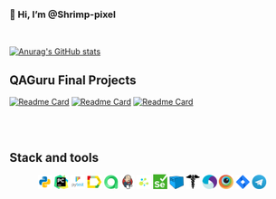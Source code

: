 ### 👋 Hi, I’m @Shrimp-pixel</br>

<br>

<!---
Shrimp-pixel/Shrimp-pixel is a ✨ special ✨ repository because its `README.md` (this file) appears on your GitHub profile.
You can click the Preview link to take a look at your changes.

- 👋 Hi, I’m @Shrimp-pixel
- 👀 I’m interested in ...
- 🌱 I’m currently learning ...
- 💞️ I’m looking to collaborate on ...
- 📫 How to reach me ...
--->

[![Anurag's GitHub stats](https://github-readme-stats.vercel.app/api?username=Shrimp-pixel)](https://github-readme-stats.vercel.app/api?username=Shrimp-pixel)

## QAGuru Final Projects

[![Readme Card](https://github-readme-stats.vercel.app/api/pin/?username=Shrimp-pixel&repo=codewars-UI)](https://github.com/Shrimp-pixel/codewars-UI)
[![Readme Card](https://github-readme-stats.vercel.app/api/pin/?username=Shrimp-pixel&repo=mobileFinal)](https://github.com/Shrimp-pixel/mobileFinal)
[![Readme Card](https://github-readme-stats.vercel.app/api/pin/?username=Shrimp-pixel&repo=APIFinal_test)](https://github.com/Shrimp-pixel/APIFinal_test)

<br>
<br>

## Stack and tools

<p  align="center">
<img width="5%" title="Python" src="/icon/python.png">
<img width="5%" title="Pycharm" src="/icon/pycharm.png"> 
<img width="5%" title="Pytest" src="/icon/pytest.png">
<img width="5%" title="Allure Report" src="/icon/allure.png">
<img width="5%" title="Allure TestOps" src="/icon/allure_testops.png">
<img width="5%" title="Jenkins" src="/icon/jenkins.png">
<img width="5%" title="Selene" src="/icon/selene.png">
<img width="5%" title="Selenium" src="/icon/selenium.png">
<img width="5%" title="Selenoid" src="/icon/selenoid.png">
<img width="5%" title="Requests" src="/icon/requests.png">
<img width="5%" title="Appium" src="/icon/appium.png">
<img width="5%" title="Browserstack" src="/icon/browserstack.png">
<img width="5%" title="Jira" src="/icon/jira.png">
<img width="5%" title="Telegram" src="/icon/telegram.png">
</p>
